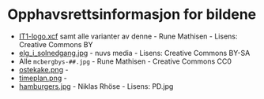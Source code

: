Opphavsrettsinformasjon for bildene
====================================
* [IT1-logo.xcf](IT1-logo.xcf) samt alle varianter av denne - Rune Mathisen - Lisens: Creative Commons BY
* [elg_i_solnedgang.jpg](elg_i_solnedgang.jpg) - nuvs media - Lisens: Creative Commons BY-SA
* Alle `mcbergbys-##.jpg` - Rune Mathisen - Creative Commons CC0
* [ostekake.png](ostekake.png) - 
* [timeplan.png](timeplan.png) - 
* [hamburgers.jpg](hamburgers.jpg) - Niklas Rhöse - Lisens: PD.jpg
